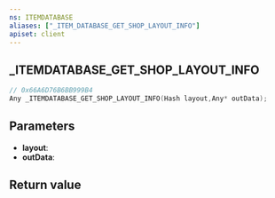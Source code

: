 ```yaml
---
ns: ITEMDATABASE
aliases: ["_ITEM_DATABASE_GET_SHOP_LAYOUT_INFO"]
apiset: client
---
```

## _ITEMDATABASE_GET_SHOP_LAYOUT_INFO

```c
// 0x66A6D76B6BB999B4
Any _ITEMDATABASE_GET_SHOP_LAYOUT_INFO(Hash layout,Any* outData);
```


## Parameters
* **layout**:
* **outData**:

## Return value

